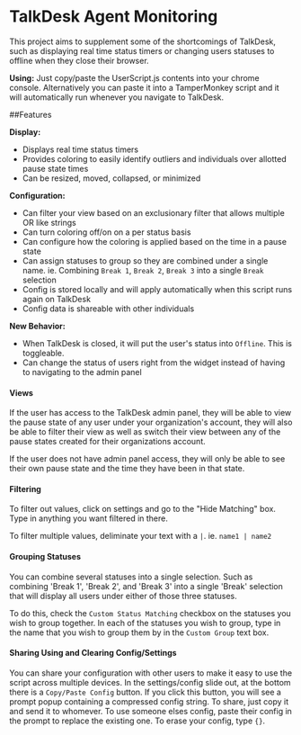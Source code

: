 # TalkDesk Agent Monitoring

This project aims to supplement some of the shortcomings of TalkDesk, such as displaying real time status timers or changing users statuses to offline when they close their browser.

**Using:** Just copy/paste the UserScript.js contents into your chrome console. Alternatively you can paste it into a TamperMonkey script and it will automatically run whenever you navigate to TalkDesk.

##Features

**Display:**
* Displays real time status timers
* Provides coloring to easily identify outliers and individuals over allotted pause state times
* Can be resized, moved, collapsed, or minimized

**Configuration:**
* Can filter your view based on an exclusionary filter that allows multiple OR like strings
* Can turn coloring off/on on a per status basis
* Can configure how the coloring is applied based on the time in a pause state
* Can assign statuses to group so they are combined under a single name. ie. Combining `Break 1`, `Break 2`, `Break 3` into a single `Break` selection
* Config is stored locally and will apply automatically when this script runs again on TalkDesk
* Config data is shareable with other individuals

**New Behavior:**
* When TalkDesk is closed, it will put the user's status into `Offline`. This is toggleable.
* Can change the status of users right from the widget instead of having to navigating to the admin panel

#### Views
If the user has access to the TalkDesk admin panel, they will be able to view the pause state of any user under your organization's account, they will also be able to filter their view as well as switch their view between any of the pause states created for their organizations account.

If the user does not have admin panel access, they will only be able to see their own pause state and the time they have been in that state.


#### Filtering
To filter out values, click on settings and go to the "Hide Matching" box. Type in anything you want filtered in there. 

To filter multiple values, deliminate your text with a `|`. ie. `name1 | name2`

#### Grouping Statuses
You can combine several statuses into a single selection. Such as combining 'Break 1', 'Break 2', and 'Break 3' into a single 'Break' selection that will display all users under either of those three statuses.

To do this, check the `Custom Status Matching` checkbox on the statuses you wish to group together. In each of the statuses you wish to group, type in the name that you wish to group them by in the `Custom Group` text box.

#### Sharing Using and Clearing Config/Settings
You can share your configuration with other users to make it easy to use the script across multiple devices. In the settings/config slide out, at the bottom there is a `Copy/Paste Config` button. If you click this button, you will see a prompt popup containing a compressed config string. To share, just copy it and send it to whomever. To use someone elses config, paste their config in the prompt to replace the existing one. To erase your config, type `{}`.
